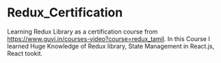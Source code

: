 # Redux_Certification
Learning Redux Library as a certification course from https://www.guvi.in/courses-video?course=redux_tamil.  In this Course I learned Huge Knowledge of Redux library, State Management in React.js, React tookit. 
